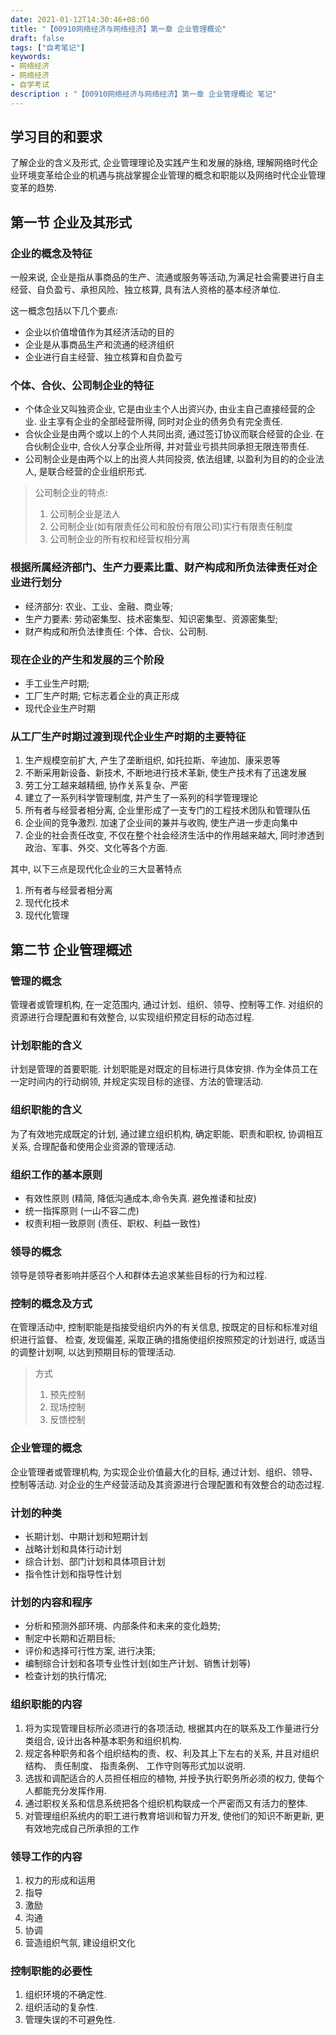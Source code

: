 ```yaml
---
date: 2021-01-12T14:30:46+08:00
title: "【00910网络经济与网络经济】第一章 企业管理概论"
draft: false
tags: ["自考笔记"]
keywords:
- 网络经济
- 网络经济
- 自学考试
description : "【00910网络经济与网络经济】第一章 企业管理概论 笔记"
---
```


## 学习目的和要求
了解企业的含义及形式, 企业管理理论及实践产生和发展的脉络, 理解网络时代企业环境变革给企业的机遇与挑战掌握企业管理的概念和职能以及网络时代企业管理变革的趋势.

<!--more-->

## 第一节 企业及其形式

### 企业的概念及特征
一般来说, 企业是指从事商品的生产、流通或服务等活动,为满足社会需要进行自主经营、自负盈亏、承担风险、独立核算, 具有法人资格的基本经济单位.

这一概念包括以下几个要点:
- 企业以价值增值作为其经济活动的目的
- 企业是从事商品生产和流通的经济组织
- 企业进行自主经营、独立核算和自负盈亏

### 个体、合伙、公司制企业的特征
- 个体企业又叫独资企业, 它是由业主个人出资兴办, 由业主自己直接经营的企业. 业主享有企业的全部经营所得, 同时对企业的债务负有完全责任.
- 合伙企业是由两个或以上的个人共同出资, 通过签订协议而联合经营的企业. 在合伙制企业中, 合伙人分享企业所得, 并对营业亏损共同承担无限连带责任.
- 公司制企业是由两个以上的出资人共同投资, 依法组建, 以盈利为目的的企业法人, 是联合经营的企业组织形式.
> 公司制企业的特点:
> 1. 公司制企业是法人
> 2. 公司制企业(如有限责任公司和股份有限公司)实行有限责任制度
> 3. 公司制企业的所有权和经营权相分离


### 根据所属经济部门、生产力要素比重、财产构成和所负法律责任对企业进行划分
- 经济部分: 农业、工业、金融、商业等;
- 生产力要素: 劳动密集型、技术密集型、知识密集型、资源密集型;
- 财产构成和所负法律责任: 个体、合伙、公司制.

### 现在企业的产生和发展的三个阶段
- 手工业生产时期; 
- 工厂生产时期; 它标志着企业的真正形成
- 现代企业生产时期


### 从工厂生产时期过渡到现代企业生产时期的主要特征
1. 生产规模空前扩大, 产生了垄断组织, 如托拉斯、辛迪加、康采恩等
2. 不断采用新设备、新技术, 不断地进行技术革新, 使生产技术有了迅速发展
3. 劳工分工越来越精细, 协作关系复杂、严密
4. 建立了一系列科学管理制度, 并产生了一系列的科学管理理论
5. 所有者与经营者相分离, 企业里形成了一支专门的工程技术团队和管理队伍
6. 企业间的竞争激烈. 加速了企业间的兼并与收购, 使生产进一步走向集中
7. 企业的社会责任改变, 不仅在整个社会经济生活中的作用越来越大, 同时渗透到政治、军事、外交、文化等各个方面.

其中, 以下三点是现代化企业的三大显著特点
1. 所有者与经营者相分离
2. 现代化技术
3. 现代化管理

## 第二节 企业管理概述

### 管理的概念
管理者或管理机构, 在一定范围内, 通过计划、组织、领导、控制等工作. 对组织的资源进行合理配置和有效整合, 以实现组织预定目标的动态过程.

### 计划职能的含义
计划是管理的首要职能. 计划职能是对既定的目标进行具体安排. 作为全体员工在一定时间内的行动纲领, 并规定实现目标的途径、方法的管理活动.
### 组织职能的含义
为了有效地完成既定的计划, 通过建立组织机构, 确定职能、职责和职权, 协调相互关系, 合理配备和使用企业资源的管理活动. 
### 组织工作的基本原则
- 有效性原则 (精简, 降低沟通成本,命令失真. 避免推诿和扯皮)
- 统一指挥原则 (一山不容二虎)
- 权责利相一致原则 (责任、职权、利益一致性)
### 领导的概念
领导是领导者影响并感召个人和群体去追求某些目标的行为和过程.
### 控制的概念及方式
在管理活动中, 控制职能是指接受组织内外的有关信息, 按既定的目标和标准对组织进行监督、 检查, 发现偏差, 采取正确的措施使组织按照预定的计划进行, 或适当的调整计划啊, 以达到预期目标的管理活动.  
> 方式
> 1. 预先控制
> 2. 现场控制
> 3. 反馈控制
### 企业管理的概念
企业管理者或管理机构, 为实现企业价值最大化的目标, 通过计划、组织、领导、控制等活动. 对企业的生产经营活动及其资源进行合理配置和有效整合的动态过程.
### 计划的种类
- 长期计划、中期计划和短期计划
- 战略计划和具体行动计划
- 综合计划、部门计划和具体项目计划
- 指令性计划和指导性计划
### 计划的内容和程序
- 分析和预测外部环境、内部条件和未来的变化趋势;
- 制定中长期和近期目标;
- 评价和选择可行性方案, 进行决策;
- 编制综合计划和各项专业性计划(如生产计划、销售计划等)
- 检查计划的执行情况;
### 组织职能的内容
1. 将为实现管理目标所必须进行的各项活动, 根据其内在的联系及工作量进行分类组合, 设计出各种基本职务和组织机构.
2. 规定各种职务和各个组织结构的责、权、利及其上下左右的关系, 并且对组织结构、 责任制度、 指责条例、 工作守则等形式加以说明.
3. 选拔和调配适合的人员担任相应的植物, 并授予执行职务所必须的权力, 使每个人都能充分发挥作用.
4. 通过职权关系和信息系统把各个组织机构联成一个严密而又有活力的整体.
5. 对管理组织系统内的职工进行教育培训和智力开发, 使他们的知识不断更新, 更有效地完成自己所承担的工作

### 领导工作的内容
1. 权力的形成和运用
2. 指导
3. 激励
4. 沟通
5. 协调
6. 营造组织气氛, 建设组织文化
### 控制职能的必要性
1. 组织环境的不确定性.
2. 组织活动的复杂性.
3. 管理失误的不可避免性.